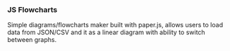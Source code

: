 ### JS Flowcharts

Simple diagrams/flowcharts maker built with paper.js, allows users to load data from JSON/CSV and it as a linear diagram with ability to switch between graphs.